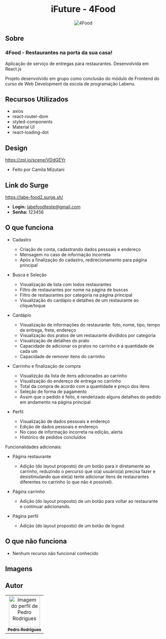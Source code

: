 # <h1 align='center'> iFuture - 4Food </h1>

<p align="center">
  <img src="https://user-images.githubusercontent.com/48807462/124322810-86319980-db56-11eb-9af8-5b49e574d073.png" alt="4Food">
</p>


 ## Sobre
### 4Food - Restaurantes na porta da sua casa!
Aplicação de serviço de entregas para restaurantes. Desenvolvida em React.js

Projeto desenvolvido em grupo como conclusão do módulo de Frontend do curso de Web Development da escola de programação Labenu.

## Recursos Utilizados
- axios
- react-router-dom
- styled-components
- Material UI
- react-loading-dot

## Design
https://zpl.io/scene/VDdGEYr
- Feito por Camila Mizutani

## Link do Surge
<a href="https://labe-food2.surge.sh/">https://labe-food2.surge.sh/</a>
- <b>Login:</b> labefoodteste@gmail.com
- <b>Senha:</b> 123456

## O que funciona
- Cadastro
  - Criação de conta, cadastrando dados pessoais e endereço
  - Mensagem no caso de informação incorreta
  - Após a finalização do cadastro, redirecionamento para página principal

- Busca e Seleção
  - Visualização de lista com todos restaurantes
  - Filtro de restaurantes por nome na página de buscas
  - Filtro de restaurantes por categoria na página principal
  - Visualização do cardápio e detalhes de um restaurante ao clique/toque

- Cardápio
  - Visualização de informações do restaurante: foto, nome, tipo, tempo de entrega, frete, endereço
  - Visualização dos pratos de um restaurante divididos por categoria
  - Visualização de detalhes do prato
  - Capacidade de adicionar os pratos no carrinho e a quantidade de cada um
  - Capacidade de remover itens do carrinho

- Carrinho e finalização de compra
  - Visualizção da lista de itens adicionados ao carrinho
  - Visualização do endereço de entrega no carrinho
  - Total da compra de acordo com a quantidade e preço dos itens
  - Seleção de forma de pagamento
  - Assim que o pedido é feito, é renderizado alguns detalhes do pedido em andamento na página principal

- Perfil
  - Visualização de dados pessoais e endereço
  - Edição de dados pessoais e endereço
  - No caso de informação incorreta na edição, alerta
  - Histórico de pedidos concluídos

Funcionalidades adicionais:

- Página restaurante
  - Adição (do layout proposto) de um botão para ir diretamente ao carrinho, reduzindo o percurso que o(a) usuário(a) precisa fazer e desistimulando que ele(a) tente adicionar itens de restaurantes diferentes no carrinho (o que não é possível). 
  
- Página carrinho
  - Adição (do layout proposto) de um botão para voltar ao restaurante e continuar adicionando.

- Página perfil
  - Adição (do layout proposto) de um botão de logout 


## O que não funciona 
- Nenhum recurso não funcional conhecido

## Imagens


## Autor

<table>
  <tr>
    <td align="center"><a href="https://github.com/IELSK">
    <img src="https://avatars.githubusercontent.com/u/48807462?v=4" width="100px" alt="Imagem do perfil de Pedro Rodrigues"/>
    <br />
    <sub><b>Pedro Rodrigues</b></sub>
     
</table>

